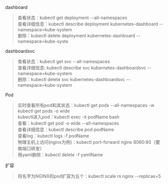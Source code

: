 dashboard

> 查看状态：kubectl get deployment --all-namespaces   
> 查看详细信息：kubectl describe deployment kubernetes-dashboard --namespace=kube-system   
> 删除：kubectl delete deployment kubernetes-dashboard --namespace=kube-syste

dashboardsvc
> 查看状态：kubectl get svc --all-namespaces   
> 查看详细信息: kubectl describe svc kubernetes-dashboardsvc --namespace=kube-system   
> 删除：kubectl delete svc kubernetes-dashboardsvc --namespace=kube-system

Pod
> 实时查看所有pod和其状态：kubectl get pods --all-namespaces -w
> kubectl get pods -o wide       
> kubectl进入pod：kubectl exec -it podName bash   
> 查看：kubectl get pod -o wide --all-namespaces   
> 查看详细信息：kubectl describe pod podName      
> 查看log：kubectl logs -f podName   
> 物理主机上访问(nginx为例)：kubectl port-forward nginx 8080:80（要做端口转发）  
> 用yaml删除：kubectl delete -f yamlName

扩容
> 将名字为NGINX的pod扩容为五个：kubectl scale rs nginx --replicas=5
